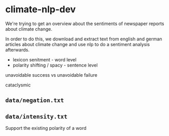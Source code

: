 # climate-nlp-dev
We're trying to get an overview about the sentiments of newspaper reports about climate change.

In order to do this, we download and extract text from english and german articles about climate change and use nlp to do a sentiment analysis afterwards.

- lexicon senitment - word level
- polarity shifting / spacy - sentence level

unavoidable success vs unavoidable failure

cataclysmic

## `data/negation.txt`

## `data/intensity.txt`

Support the existing polarity of a word
